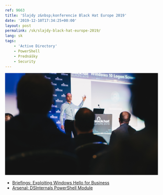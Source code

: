 ```yaml
---
ref: 9663
title: 'Slajdy z&nbsp;konferencie Black Hat Europe 2019'
date: '2019-12-10T17:34:25+00:00'
layout: post
permalink: /sk/slajdy-black-hat-europe-2019/
lang: sk
tags:
    - 'Active Directory'
    - PowerShell
    - Prednášky
    - Security
---
```


![Michael at Black Hat](/wp-content/uploads/Briefieng-Michael_-4.jpg)

- [Briefings: Exploiting Windows Hello for Business](/wp-content/uploads/eu-19-Grafnetter-Exploiting-Windows-Hello-for-Business.pdf)
- [Arsenal: DSInternals PowerShell Module](/wp-content/uploads/eu-19-Grafnetter-DSInternals-PowerShell-Module.pdf)